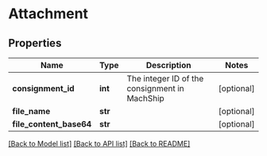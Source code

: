 # Attachment

## Properties
Name | Type | Description | Notes
------------ | ------------- | ------------- | -------------
**consignment_id** | **int** | The integer ID of the consignment in MachShip | [optional] 
**file_name** | **str** |  | [optional] 
**file_content_base64** | **str** |  | [optional] 

[[Back to Model list]](../README.md#documentation-for-models) [[Back to API list]](../README.md#documentation-for-api-endpoints) [[Back to README]](../README.md)

